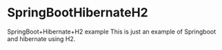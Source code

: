 # SpringBootHibernateH2
SpringBoot+Hibernate+H2 example
This is just an example of Springboot and hibernate using H2.
